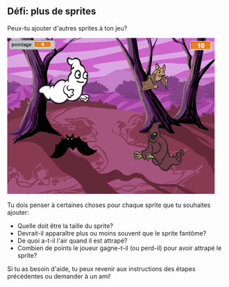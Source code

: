 ## Défi: plus de sprites

Peux-tu ajouter d'autres sprites à ton jeu?

![capture d'écran](images/ghost-final.png)

Tu dois penser à certaines choses pour chaque sprite que tu souhaites ajouter:

+ Quelle doit être la taille du sprite?
+ Devrait-il apparaître plus ou moins souvent que le sprite fantôme?
+ De quoi a-t-il l'air quand il est attrapé?
+ Combien de points le joueur gagne-t-il (ou perd-il) pour avoir attrapé le sprite?

Si tu as besoin d'aide, tu peux revenir aux instructions des étapes précédentes ou demander à un ami!